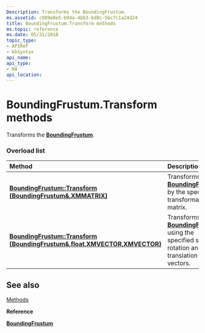 ```yaml
---
Description: Transforms the BoundingFrustum.
ms.assetid: c989e8e5-b94a-4bb3-bd8c-5bc7c1a24d24
title: BoundingFrustum.Transform methods
ms.topic: reference
ms.date: 05/31/2018
topic_type: 
- APIRef
- kbSyntax
api_name: 
api_type: 
- NA
api_location: 
---
```


# BoundingFrustum.Transform methods

Transforms the [**BoundingFrustum**](/windows/win32/api/directxcollision/ns-directxcollision-boundingfrustum).

### Overload list



| Method                                                                                                       | Description                                                                                                                       |
|:-------------------------------------------------------------------------------------------------------------|:----------------------------------------------------------------------------------------------------------------------------------|
| [**BoundingFrustum::Transform (BoundingFrustum&,XMMATRIX)**](/windows/win32/api/directxcollision/nf-directxcollision-boundingfrustum-transform(boundingfrustum__float_fxmvector_fxmvector))                | Transforms the [**BoundingFrustum**](/windows/win32/api/directxcollision/ns-directxcollision-boundingfrustum) by the specified transformation matrix.<br/>                      |
| [**BoundingFrustum::Transform (BoundingFrustum&,float,XMVECTOR,XMVECTOR)**](/windows/win32/api/directxcollision/nf-directxcollision-boundingfrustum-transform(boundingfrustum__float_fxmvector_fxmvector)) | Transforms the [**BoundingFrustum**](/windows/win32/api/directxcollision/ns-directxcollision-boundingfrustum) using the specified scale, rotation and translation vectors.<br/> |



## See also

<dl> <dt>

[Methods](boundingfrustum-methods.md)
</dt> <dt>

**Reference**
</dt> <dt>

[**BoundingFrustum**](/windows/win32/api/directxcollision/ns-directxcollision-boundingfrustum)
</dt> </dl>

 

 